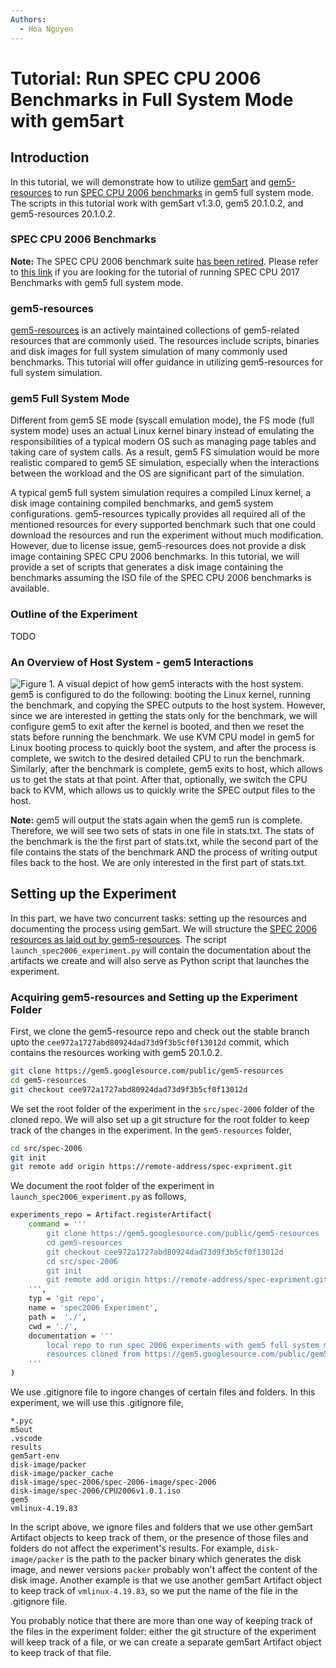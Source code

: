 ```yaml
---
Authors:
  - Hoa Nguyen
---
```


# Tutorial: Run SPEC CPU 2006 Benchmarks in Full System Mode with gem5art

## Introduction
In this tutorial, we will demonstrate how to utilize [gem5art](https://github.com/darchr/gem5art) and [gem5-resources](https://gem5.googlesource.com/public/gem5-resources/) to run [SPEC CPU 2006 benchmarks](https://www.spec.org/cpu2006/) in gem5 full system mode. 
The scripts in this tutorial work with gem5art v1.3.0, gem5 20.1.0.2, and gem5-resources 20.1.0.2.

### SPEC CPU 2006 Benchmarks
**Note:** The SPEC CPU 2006 benchmark suite [has been retired](https://www.spec.org/cpu2006/).
Please refer to [this link](#TODO) if you are looking for the tutorial of running SPEC CPU 2017 Benchmarks with gem5 full system mode.

### gem5-resources
[gem5-resources](https://gem5.googlesource.com/public/gem5-resources/) is an actively maintained collections of gem5-related resources that are commonly used.
The resources include scripts, binaries and disk images for full system simulation of many commonly used benchmarks.
This tutorial will offer guidance in utilizing gem5-resources for full system simulation.


### gem5 Full System Mode
Different from gem5 SE mode (syscall emulation mode), the FS mode (full system mode) uses an actual Linux kernel binary instead of emulating the responsibilities of a typical modern OS such as managing page tables and taking care of system calls.
As a result, gem5 FS simulation would be more realistic compared to gem5 SE simulation, especially when the interactions between the workload and the OS are significant part of the simulation.

A typical gem5 full system simulation requires a compiled Linux kernel, a disk image containing compiled benchmarks, and gem5 system configurations.
gem5-resources typically provides all required all of the mentioned resources for every supported benchmark such that one could download the resources and run the experiment without much modification.
However, due to license issue, gem5-resources does not provide a disk image containing SPEC CPU 2006 benchmarks.
In this tutorial, we will provide a set of scripts that generates a disk image containing the benchmarks assuming the ISO file of the SPEC CPU 2006 benchmarks is available.

### Outline of the Experiment
TODO

### An Overview of Host System - gem5 Interactions
![**Figure 1.**]( ../images/spec_tutorial_figure1.png "")
A visual depict of how gem5 interacts with the host system.
gem5 is configured to do the following: booting the Linux kernel, running the benchmark, and copying the SPEC outputs to the host system.
However, since we are interested in getting the stats only for the benchmark, we will configure gem5 to exit after the kernel is booted, and then we reset the stats before running the benchmark.
We use KVM CPU model in gem5 for Linux booting process to quickly boot the system, and after the process is complete, we switch to the desired detailed CPU to run the benchmark.
Similarly, after the benchmark is complete, gem5 exits to host, which allows us to get the stats at that point.
After that, optionally, we switch the CPU back to KVM, which allows us to quickly write the SPEC output files to the host.

**Note:** gem5 will output the stats again when the gem5 run is complete.
Therefore, we will see two sets of stats in one file in stats.txt.
The stats of the benchmark is the the first part of stats.txt, while the second part of the file contains the stats of the benchmark AND the process of writing output files back to the host.
We are only interested in the first part of stats.txt.

## Setting up the Experiment
In this part, we have two concurrent tasks: setting up the resources and documenting the process using gem5art.
We will structure the [SPEC 2006 resources as laid out by gem5-resources](https://gem5.googlesource.com/public/gem5-resources/+/refs/heads/stable/src/spec-2006/).
The script `launch_spec2006_experiment.py` will contain the documentation about the artifacts we create and will also serve as Python script that launches the experiment.

### Acquiring gem5-resources and Setting up the Experiment Folder
First, we clone the gem5-resource repo and check out the stable branch upto the `cee972a1727abd80924dad73d9f3b5cf0f13012d` commit, which contains the resources working with gem5 20.1.0.2.
```sh
git clone https://gem5.googlesource.com/public/gem5-resources
cd gem5-resources
git checkout cee972a1727abd80924dad73d9f3b5cf0f13012d
```
We set the root folder of the experiment in the `src/spec-2006` folder of the cloned repo.
We will also set up a git structure for the root folder to keep track of the changes in the experiment.
In the `gem5-resources` folder,
```sh
cd src/spec-2006
git init
git remote add origin https://remote-address/spec-expriment.git
```
We document the root folder of the experiment in `launch_spec2006_experiment.py` as follows,
```sh
experiments_repo = Artifact.registerArtifact(
    command = '''
        git clone https://gem5.googlesource.com/public/gem5-resources
        cd gem5-resources
        git checkout cee972a1727abd80924dad73d9f3b5cf0f13012d
        cd src/spec-2006
        git init
        git remote add origin https://remote-address/spec-expriment.git
    ''',
    typ = 'git repo',
    name = 'spec2006 Experiment',
    path =  './',
    cwd = './',
    documentation = '''
        local repo to run spec 2006 experiments with gem5 full system mode;
        resources cloned from https://gem5.googlesource.com/public/gem5-resources upto commit cee972a1727abd80924dad73d9f3b5cf0f13012d of stable branch
    '''
)
```
We use .gitignore file to ingore changes of certain files and folders.
In this experiment, we will use this .gitignore file,
```
*.pyc
m5out
.vscode
results
gem5art-env
disk-image/packer
disk-image/packer_cache
disk-image/spec-2006/spec-2006-image/spec-2006
disk-image/spec-2006/CPU2006v1.0.1.iso
gem5
vmlinux-4.19.83
```
In the script above, we ignore files and folders that we use other gem5art Artifact objects to keep track of them, or the presence of those files and folders do not affect the experiment's results.
For example, `disk-image/packer` is the path to the packer binary which generates the disk image, and newer versions `packer` probably won't affect the content of the disk image.
Another example is that we use another gem5art Artifact object to keep track of `vmlinux-4.19.83`, so we put the name of the file in the .gitignore file.

You probably notice that there are more than one way of keeping track of the files in the experiment folder: either the git structure of the experiment will keep track of a file, or we can create a separate gem5art Artifact object to keep track of that file.





